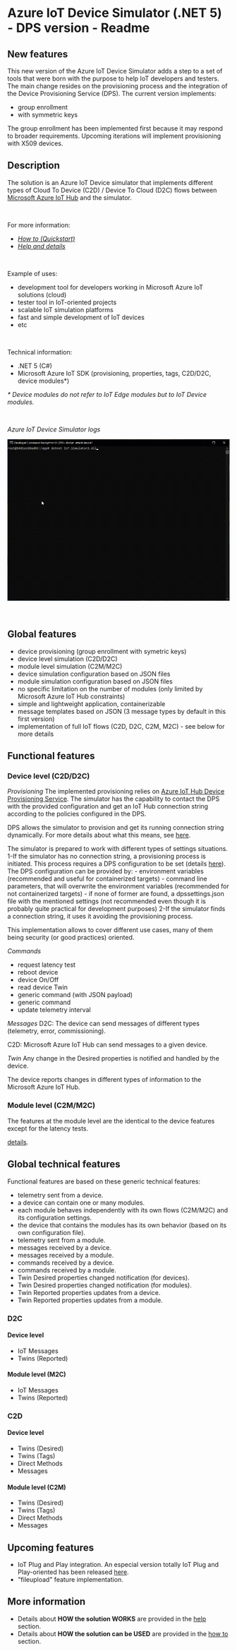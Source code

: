 # Azure IoT Device Simulator (.NET 5) - DPS version - Readme

## New features
This new version of the Azure IoT Device Simulator adds a step to a set of tools that were born with the purpose to help IoT developers and testers. The main change resides on the provisioning process and the integration of the Device Provisioning Service (DPS). The current version implements:
 - group enrollment
 - with symmetric keys

The group enrollment has been implemented first because it may respond to broader requirements.
Upcoming iterations will implement provisioning with X509 devices.

## Description
The solution is an Azure IoT Device simulator that implements different types of Cloud To Device (C2D) / Device To Cloud (D2C) flows between [Microsoft Azure IoT Hub](https://azure.microsoft.com/en-us/services/iot-hub/) and the simulator.

<br/>

For more information:
 - [*How to (Quickstart)*](sources/IoT.Simulator/IoT.Simulator/docs/HowTo.md)
 - [*Help  and details*](sources/IoT.Simulator/IoT.Simulator/docs/Help.md) 
 
 <br/>

Example of uses:
 - development tool for developers working in Microsoft Azure IoT solutions (cloud)
 - tester tool in IoT-oriented projects
 - scalable IoT simulation platforms
 - fast and simple development of IoT devices
 - etc

<br/>

Technical information:
 - .NET 5 (C#)
 - Microsoft Azure IoT SDK (provisioning, properties, tags, C2D/D2C, device modules*)

_* Device modules do not refer to IoT Edge modules but to IoT Device modules._

<br/>

*Azure IoT Device Simulator logs*

![Azure IoT Device Simulator Logs](sources/IoT.Simulator/IoT.Simulator/docs/images/AzureIoTDeviceSimulatorLos.gif)

<br/>

## Global features
 - device provisioning (group enrollment with symetric keys)
 - device level simulation (C2D/D2C)
 - module level simulation (C2M/M2C)
 - device simulation configuration based on JSON files
 - module simulation configuration based on JSON files
 - no specific limitation on the number of modules (only limited by Microsoft Azure IoT Hub constraints)
 - simple and lightweight application, containerizable
 - message templates based on JSON (3 message types by default in this first version)
 - implementation of full IoT flows (C2D, D2C, C2M, M2C) - see below for more details


## Functional features

### Device level (C2D/D2C)

*Provisioning*
The implemented provisioning relies on [Azure IoT Hub Device Provisioning Service](https://docs.microsoft.com/en-us/azure/iot-dps/).
The simulator has the capability to contact the DPS with the provided configuration and get an IoT Hub connection string according to the policies configured in the DPS.

DPS allows the simulator to provision and get its running connection string dynamically. For more details about what this means, see [here](sources/IoT.Simulator/IoT.Simulator/docs/Provisioning.md).

The simulator is prepared to work with different types of settings situations.
 1-If the simulator has no connection string, a provisioning process is initiated.
   This process requires a DPS configuration to be set (details [here](sources/IoT.Simulator/IoT.Simulator/docs/Provisioning.md)).
   The DPS configuration can be provided by:
     - environment variables (recommended and useful for containerized targets)
     - command line parameters, that will overwrite the environment variables (recommended for not containerized targets)
     - if none of former are found, a dpssettings.json file with the mentioned settings (not recommended even though it is probably quite practical for development purposes)
 2-If the simulator finds a connection string, it uses it avoiding the provisioning process.

This implementation allows to cover different use cases, many of them being security (or good practices) oriented.
 
*Commands*
 - request latency test
 - reboot device
 - device On/Off
 - read device Twin
 - generic command (with JSON payload)
 - generic command
 - update telemetry interval
 
 *Messages*
 D2C: The device can send messages of different types (telemetry, error, commissioning).
 
 C2D: Microsoft Azure IoT Hub can send messages to a given device.
 
 *Twin*
 Any change in the Desired properties is notified and handled by the device.

 The device reports changes in different types of information to the Microsoft Azure IoT Hub.


### Module level (C2M/M2C)
The features at the module level are the identical to the device features except for the latency tests.


[details](sources/IoT.Simulator/IoT.Simulator/docs/Help.md).

  
## Global technical features

Functional features are based on these generic technical features:
 - telemetry sent from a device.
 - a device can contain one or many modules.
 - each module behaves independently with its own flows (C2M/M2C) and its configuration settings.
 - the device that contains the modules has its own behavior (based on its own configuration file).
 - telemetry sent from a module.
 - messages received by a device.
 - messages received by a module.
 - commands received by a device.
 - commands received by a module.
 - Twin Desired properties changed notification (for devices).
 - Twin Desired properties changed notification (for modules).
 - Twin Reported properties updates from a device.
 - Twin Reported properties updates from a module.


### D2C
#### Device level
 - IoT Messages
 - Twins (Reported)

#### Module level (M2C)
 - IoT Messages
 - Twins (Reported)

### C2D
#### Device level
 - Twins (Desired)
 - Twins (Tags)
 - Direct Methods
 - Messages

#### Module level (C2M)
 - Twins (Desired)
 - Twins (Tags)
 - Direct Methods
 - Messages

## Upcoming features
- IoT Plug and Play integration. An especial version totally IoT Plug and Play-oriented has been released [here](https://github.com/jonmikeli/azureiotdevicesimulator5-pnp).
- "fileupload" feature implementation.

## More information

- Details about **HOW the solution WORKS** are provided in the [help](sources/IoT.Simulator/IoT.Simulator/docs/Help.md) section.
- Details about **HOW the solution can be USED** are provided in the [how to](sources/IoT.Simulator/IoT.Simulator/docs/HowTo.md) section.
